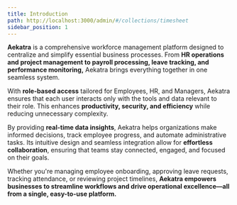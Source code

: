 ```yaml
---
title: Introduction
path: http://localhost:3000/admin/#/collections/timesheet
sidebar_position: 1
---
```


**Aekatra** is a comprehensive workforce management platform designed to centralize and simplify essential business processes. From **HR operations and project management to payroll processing, leave tracking, and performance monitoring,** Aekatra brings everything together in one seamless system.

With **role-based access** tailored for Employees, HR, and Managers, Aekatra ensures that each user interacts only with the tools and data relevant to their role. This enhances **productivity, security, and efficiency** while reducing unnecessary complexity.

By providing **real-time data insights**, Aekatra helps organizations make informed decisions, track employee progress, and automate administrative tasks. Its intuitive design and seamless integration allow for **effortless collaboration**, ensuring that teams stay connected, engaged, and focused on their goals.

Whether you're managing employee onboarding, approving leave requests, tracking attendance, or reviewing project timelines, **Aekatra empowers businesses to streamline workflows and drive operational excellence—all from a single, easy-to-use platform.**
